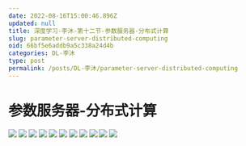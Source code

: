 ```yaml
---
date: 2022-08-16T15:00:46.896Z
updated: null
title: 深度学习-李沐-第十二节-参数服务器-分布式计算
slug: parameter-server-distributed-computing
oid: 66bf5e6addb9a5c338a24d4b
categories: DL-李沐
type: post
permalink: /posts/DL-李沐/parameter-server-distributed-computing
---
```



# 参数服务器-分布式计算

![](https://qiniu.kanes.top/blog/9636ddd9.png)
![](https://qiniu.kanes.top/blog/d047152b.png)
![](https://qiniu.kanes.top/blog/f195ee09.png)
![](https://qiniu.kanes.top/blog/093d3295.png)
![](https://qiniu.kanes.top/blog/a1f19a88.png)
![](https://qiniu.kanes.top/blog/e069717c.png)
![](https://qiniu.kanes.top/blog/c88a1c14.png)
![](https://qiniu.kanes.top/blog/1d96c94c.png)
![](https://qiniu.kanes.top/blog/70e91ed8.png)
![](https://qiniu.kanes.top/blog/9070b877.png)
![](https://qiniu.kanes.top/blog/63499dfd.png)